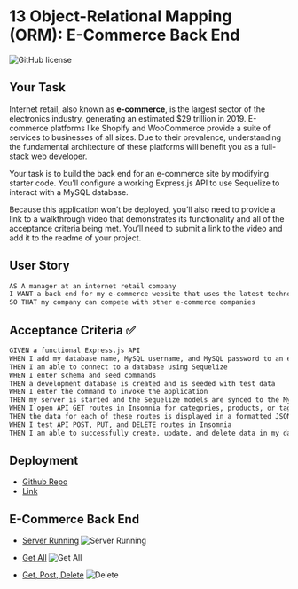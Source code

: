# 13 Object-Relational Mapping (ORM): E-Commerce Back End

![GitHub license](https://img.shields.io/badge/made%20by-Maria%20Cardona-brightgreen)

## Your Task

Internet retail, also known as **e-commerce**, is the largest sector of the electronics industry, generating an estimated $29 trillion in 2019. E-commerce platforms like Shopify and WooCommerce provide a suite of services to businesses of all sizes. Due to their prevalence, understanding the fundamental architecture of these platforms will benefit you as a full-stack web developer.

Your task is to build the back end for an e-commerce site by modifying starter code. You’ll configure a working Express.js API to use Sequelize to interact with a MySQL database.

Because this application won’t be deployed, you’ll also need to provide a link to a walkthrough video that demonstrates its functionality and all of the acceptance criteria being met. You’ll need to submit a link to the video and add it to the readme of your project.

## User Story

```md
AS A manager at an internet retail company
I WANT a back end for my e-commerce website that uses the latest technologies
SO THAT my company can compete with other e-commerce companies
```

## Acceptance Criteria ✅

```md
GIVEN a functional Express.js API
WHEN I add my database name, MySQL username, and MySQL password to an environment variable file
THEN I am able to connect to a database using Sequelize
WHEN I enter schema and seed commands
THEN a development database is created and is seeded with test data
WHEN I enter the command to invoke the application
THEN my server is started and the Sequelize models are synced to the MySQL database
WHEN I open API GET routes in Insomnia for categories, products, or tags
THEN the data for each of these routes is displayed in a formatted JSON
WHEN I test API POST, PUT, and DELETE routes in Insomnia
THEN I am able to successfully create, update, and delete data in my database
```

## Deployment
* [Github Repo](https://github.com/mechas8703/13-E-Commerce-Back-End)
* [Link](https://mechas8703.github.io/13-E-Commerce-Back-End/)


## E-Commerce Back End
* [Server Running](https://drive.google.com/file/d/1ZsV7A4jp4S6C3Ky0Q89U7BtRZAJbzK87/view)
![Server Running](./Assets/video1.gif)

* [Get All](https://drive.google.com/file/d/1R2hG7BtZTXI5fdM8F3pylFnFVIjvbC97/view)
![Get All](./Assets/getall.gif)

* [Get, Post, Delete](https://drive.google.com/file/d/1MxzU1KAKOQpnuWPGAuQ1is2ff-cwPr1S/view)
![Delete](./Assets/video2.gif)


